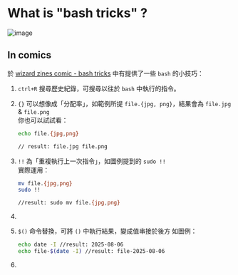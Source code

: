 # What is "bash tricks" ?

![image](https://wizardzines.com/images/uploads/bash-tricks.png)

## In comics

於 [wizard zines comic - bash tricks](https://wizardzines.com/comics/bash-tricks/) 中有提供了一些 `bash` 的小技巧：

1. `ctrl+R` 搜尋歷史紀錄，可搜尋以往於 `bash` 中執行的指令。
2. `{}` 可以想像成「分配率」，如範例所提 `file.{jpg, png}`，結果會為 `file.jpg` & `file.png`  
    你也可以試試看：

    ```bash
    echo file.{jpg,png}

    // result: file.jpg file.png
    ```

3. `!!` 為「重複執行上一次指令」，如圖例提到的 `sudo !!`  
    實際運用：

    ```bash
    mv file.{jpg,png}
    sudo !!

    //result: sudo mv file.{jpg,png}
    ```

4.
5. `$()` 命令替換，可將 `()` 中執行結果，變成值串接於後方
    如圖例：

    ```bash
    echo date -I //result: 2025-08-06
    echo file-$(date -I) //result: file-2025-08-06
    ```

6.
